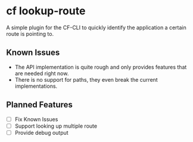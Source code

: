 # cf lookup-route

A simple plugin for the CF-CLI to quickly identify the application a certain route is pointing to.

## Known Issues

- The API implementation is quite rough and only provides features that are needed right now.
- There is no support for paths, they even break the current implementations.

## Planned Features

- [ ] Fix Known Issues
- [ ] Support looking up multiple route
- [ ] Provide debug output
